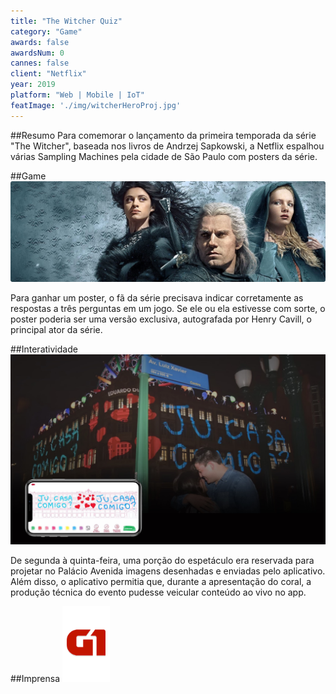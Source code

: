 ```yaml
---
title: "The Witcher Quiz"
category: "Game"
awards: false
awardsNum: 0
cannes: false
client: "Netflix"
year: 2019
platform: "Web | Mobile | IoT"
featImage: './img/witcherHeroProj.jpg'
---
```

##Resumo
Para comemorar o lançamento da primeira temporada da série "The Witcher", baseada nos livros de Andrzej Sapkowski, a Netflix espalhou várias Sampling Machines pela cidade de São Paulo com posters da série. 

##Game
![](/img/witcher1.jpg)

Para ganhar um poster, o fã da série precisava indicar corretamente as respostas a três perguntas em um jogo. Se ele ou ela estivesse com sorte, o poster poderia ser uma versão exclusiva, autografada por Henry Cavill, o principal ator da série.

##Interatividade
![](/img/bradescoNatalProposal.jpg)


De segunda à quinta-feira, uma porção do espetáculo era reservada para projetar no Palácio Avenida imagens desenhadas e enviadas pelo aplicativo. Além disso, o aplicativo permitia que, durante a apresentação do coral, a produção técnica do evento pudesse veicular conteúdo ao vivo no app.

##Imprensa
[![G1](/img/g1.png)](https://g1.globo.com/pr/parana/especial-publicitario/bradesco/noticia/2019/12/03/natal-do-bradesco-abre-as-janelas-para-um-futuro-de-cor-e-esperanca.ghtml) 